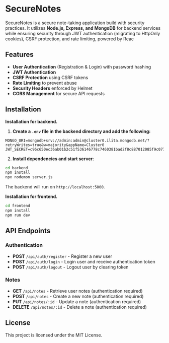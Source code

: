 # SecureNotes

SecureNotes is a secure note-taking application build with security practices. It utilizes **Node.js, Express, and MongoDB** for backend services while ensuring security through JWT authentication (migrating to HttpOnly cookies), CSRF protection, and rate limiting, powered by Reac

## Features

- **User Authentication** (Registration & Login) with password hashing
- **JWT Authentication**
- **CSRF Protection** using CSRF tokens
- **Rate Limiting** to prevent abuse
- **Security Headers** enforced by Helmet
- **CORS Management** for secure API requests

## Installation

**Installation for backend.**

1. **Create a `.env` file in the backend directory and add the following:**

```env
MONGO_URI=mongodb+srv://admin:admin@cluster0.ilita.mongodb.net/?retryWrites=true&w=majority&appName=Cluster0
JWT_SECRET=c96c650ec36ab01b2c51f536146778c7460381bad2f8c887012085f9c0777414110a8ade26edef49cd7dfbeb10fc195282803728d206cf7ef52ac75742ef81e3
```

2. **Install dependencies and start server**:

```sh
cd backend
npm install
npx nodemon server.js
```

The backend will run on `http://localhost:5000`.

**Installation for frontend.**

```sh
cd frontend
npm install
npm run dev
```

## API Endpoints

### Authentication

- **POST** `/api/auth/register` - Register a new user
- **POST** `/api/auth/login` - Login user and receive authentication token
- **POST** `/api/auth/logout` - Logout user by clearing token

### Notes

- **GET** `/api/notes` - Retrieve user notes (authentication required)
- **POST** `/api/notes` - Create a new note (authentication required)
- **PUT** `/api/notes/:id` - Update a note (authentication required)
- **DELETE** `/api/notes/:id` - Delete a note (authentication required)

## License

This project is licensed under the MIT License.

